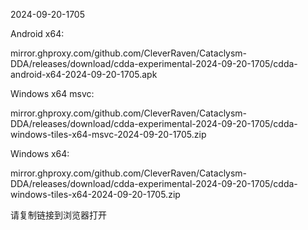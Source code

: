 2024-09-20-1705

Android x64:

mirror.ghproxy.com/github.com/CleverRaven/Cataclysm-DDA/releases/download/cdda-experimental-2024-09-20-1705/cdda-android-x64-2024-09-20-1705.apk

Windows x64 msvc:

mirror.ghproxy.com/github.com/CleverRaven/Cataclysm-DDA/releases/download/cdda-experimental-2024-09-20-1705/cdda-windows-tiles-x64-msvc-2024-09-20-1705.zip

Windows x64:

mirror.ghproxy.com/github.com/CleverRaven/Cataclysm-DDA/releases/download/cdda-experimental-2024-09-20-1705/cdda-windows-tiles-x64-2024-09-20-1705.zip

请复制链接到浏览器打开

